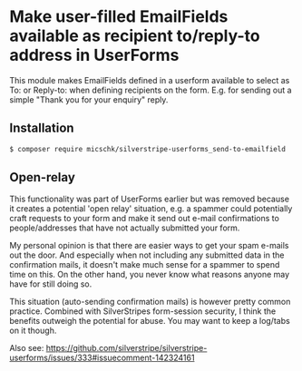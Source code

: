 # Make user-filled EmailFields available as recipient to/reply-to address in UserForms

This module makes EmailFields defined in a userform available to select as To: or Reply-to: when defining recipients on the form. 
E.g. for sending out a simple "Thank you for your enquiry" reply.

## Installation

```sh
$ composer require micschk/silverstripe-userforms_send-to-emailfield
```

## Open-relay
This functionality was part of UserForms earlier but was removed because it creates a potential 'open relay' situation, 
e.g. a spammer could potentially craft requests to your form and make it send out e-mail confirmations to people/addresses 
that have not actually submitted your form. 

My personal opinion is that there are easier ways to get your spam e-mails out the door. And especially when not including any 
submitted data in the confirmation mails, it doesn't make much sense for a spammer to spend time on this. On the other hand, 
you never know what reasons anyone may have for still doing so. 

This situation (auto-sending confirmation mails) is however pretty common practice. Combined with SilverStripes form-session 
security, I think the benefits outweigh the potential for abuse. You may want to keep a log/tabs on it though.

Also see: https://github.com/silverstripe/silverstripe-userforms/issues/333#issuecomment-142324161